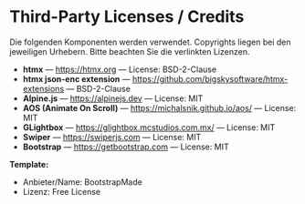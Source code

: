 # Third-Party Licenses / Credits

Die folgenden Komponenten werden verwendet. Copyrights liegen bei den jeweiligen Urhebern.
Bitte beachten Sie die verlinkten Lizenzen.

- **htmx** — https://htmx.org — License: BSD-2-Clause
- **htmx json-enc extension** — https://github.com/bigskysoftware/htmx-extensions — BSD-2-Clause
- **Alpine.js** — https://alpinejs.dev — License: MIT
- **AOS (Animate On Scroll)** — https://michalsnik.github.io/aos/ — License: MIT
- **GLightbox** — https://glightbox.mcstudios.com.mx/ — License: MIT
- **Swiper** — https://swiperjs.com — License: MIT
- **Bootstrap** — https://getbootstrap.com — License: MIT

**Template:**  
- Anbieter/Name: BootstrapMade
- Lizenz: Free License

